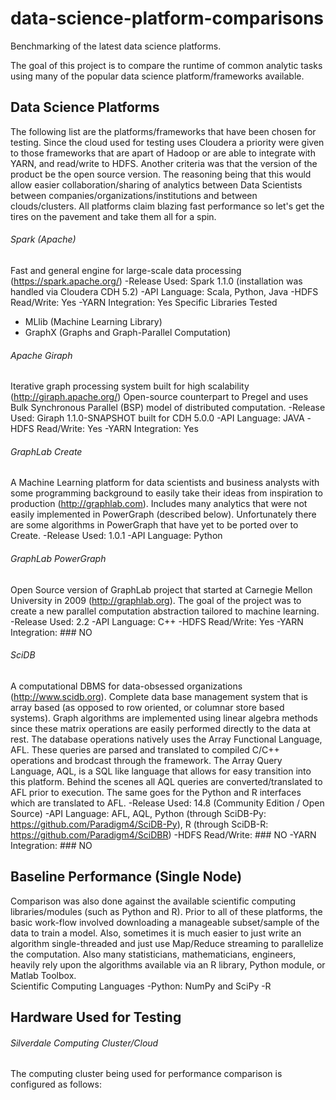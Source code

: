 data-science-platform-comparisons
=================================

Benchmarking of the latest data science platforms.

The goal of this project is to compare the runtime of common analytic tasks using many of the popular data science platform/frameworks available. 


Data Science Platforms
----------------------
The following list are the platforms/frameworks that have been chosen for testing. Since the cloud used for testing uses Cloudera a priority were given to those frameworks that are apart of Hadoop or are able to integrate with YARN, and read/write to HDFS. Another criteria was that the version of the product be the open source version. The reasoning being that this would allow easier collaboration/sharing of analytics between Data Scientists between companies/organizations/institutions and between clouds/clusters. All platforms claim blazing fast performance so let's get the tires on the pavement and take them all for a spin.

###### Spark (Apache)
Fast and general engine for large-scale data processing (https://spark.apache.org/)
-Release Used: Spark 1.1.0 (installation was handled via Cloudera CDH 5.2)
-API Language: Scala, Python, Java
-HDFS Read/Write: Yes
-YARN Integration: Yes
Specific Libraries Tested
- MLlib (Machine Learning Library)
- GraphX (Graphs and Graph-Parallel Computation)

###### Apache Giraph
Iterative graph processing system built for high scalability (http://giraph.apache.org/)
Open-source counterpart to Pregel and uses Bulk Synchronous Parallel (BSP) model of distributed computation.
-Release Used: Giraph 1.1.0-SNAPSHOT built for CDH 5.0.0
-API Language: JAVA
-HDFS Read/Write: Yes
-YARN Integration: Yes

###### GraphLab Create
A Machine Learning platform for data scientists and business analysts with some programming background to easily take their ideas from inspiration to production (http://graphlab.com). Includes many analytics that were not easily implemented in PowerGraph (described below). Unfortunately there are some algorithms in PowerGraph that have yet to be ported over to Create.
-Release Used: 1.0.1
-API Language: Python

###### GraphLab PowerGraph
Open Source version of GraphLab project that started at Carnegie Mellon University in 2009 (http://graphlab.org).
The goal of the project was to create a new parallel computation abstraction tailored to machine learning.
-Release Used: 2.2
-API Language: C++
-HDFS Read/Write: Yes
-YARN Integration: ### NO

###### SciDB
A computational DBMS for data-obsessed organizations (http://www.scidb.org). Complete data base management system that is array based (as opposed to row oriented, or columnar store based systems). Graph algorithms are implemented using linear algebra methods since these matrix operations are easily performed directly to the data at rest. The database operations natively uses the Array Functional Language, AFL. These queries are parsed and translated to compiled C/C++ operations and brodcast through the framework. The Array Query Language, AQL, is a SQL like language that allows for easy transition into this platform. Behind the scenes all AQL queries are converted/translated to AFL prior to execution. The same goes for the Python and R interfaces which are translated to AFL. 
-Release Used: 14.8 (Community Edition / Open Source)
-API Language: AFL, AQL, Python (through SciDB-Py: https://github.com/Paradigm4/SciDB-Py), R (through SciDB-R: https://github.com/Paradigm4/SciDBR)
-HDFS Read/Write: ### NO
-YARN Integration: ### NO

Baseline Performance (Single Node)
----------------------------------
Comparison was also done against the available scientific computing libraries/modules (such as Python and R). 
Prior to all of these platforms, the basic work-flow involved downloading a manageable subset/sample of the data to train a model. Also, sometimes it is much easier to just write an algorithm single-threaded and just use Map/Reduce streaming to parallelize the computation. Also many statisticians, mathematicians, engineers, heavily rely upon the algorithms available via an R library, Python module, or Matlab Toolbox.  
Scientific Computing Languages
-Python: NumPy and SciPy
-R


Hardware Used for Testing
-------------------------
###### Silverdale Computing Cluster/Cloud
The computing cluster being used for performance comparison is configured as follows:




